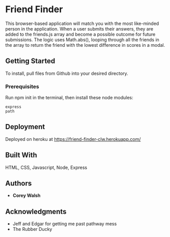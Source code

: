 # Friend Finder

This browser-based application will match you with the most like-minded person in the application. When a user submits their answers, they are added to the friends.js array and become a possible outcome for future submissions. The logic uses Math.abs(), looping through all the friends in the array to return the friend with the lowest difference in scores in a modal.

## Getting Started

To install, pull files from Github into your desired directory.

### Prerequisites

Run npm init in the terminal, then install these node modules:

```
express
path
```

## Deployment

Deployed on heroku at https://friend-finder-clw.herokuapp.com/

## Built With

HTML, CSS, Javascript, Node, Express

## Authors

* **Corey Walsh** 

## Acknowledgments

* Jeff and Edgar for getting me past pathway mess
* The Rubber Ducky
